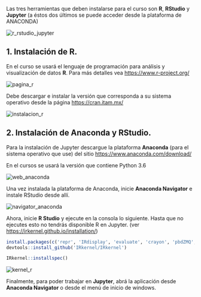 


Las tres herramientas que deben instalarse para el curso son **R**, **RStudio** y **Jupyter** (a éstos  dos últimos se puede acceder desde la plataforma de ANACONDA)

![r_rstudio_jupyter](/probabilidad/figs/00_r-jupyter-rstudio.PNG)

## 1. Instalación de R. 

En el curso se usará el lenguaje de programación para análisis y visualización de datos **R**. Para más detalles vea https://www.r-project.org/

![pagina_r](/probabilidad/figs/03_pagina-r.PNG)

Debe descargar e instalar la versión que corresponda a su sistema operativo desde la página https://cran.itam.mx/

![instalacion_r](/probabilidad/figs/04_instalacion-r.PNG)

## 2. Instalación de Anaconda y RStudio. 

Para la instalación de Jupyter descargue la plataforma **Anaconda** (para el sistema operativo que use) del sitio https://www.anaconda.com/download/

En el cursos se usará la versión que contiene Python 3.6

![web_anaconda](/probabilidad/figs/01_sitio-anaconda.PNG)

Una vez instalada la plataforma de Anaconda, inicie **Anaconda Navigator** e instale RStudio desde allí.

![navigator_anaconda](/probabilidad/figs/02_anaconda-navigator.PNG)

Ahora, inicie **R Studio** y ejecute en la consola lo siguiente. Hasta que no ejecutes esto no tendrás disponible R en Jupyter. (ver https://irkernel.github.io/installation/)


```R
install.packages(c('repr', 'IRdisplay', 'evaluate', 'crayon', 'pbdZMQ', 'devtools', 'uuid', 'digest'))
devtools::install_github('IRkernel/IRkernel')

IRkernel::installspec()
```

![kernel_r](/probabilidad/figs/05_instalacion-kernelr.PNG)

Finalmente, para poder trabajar en **Jupyter**, abrá la aplicación desde **Anaconda Navigator** o desde el menú de inicio de windows.
